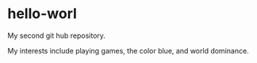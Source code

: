 # hello-worl
My second git hub repository.

My interests include playing games, the color blue, and world dominance.

